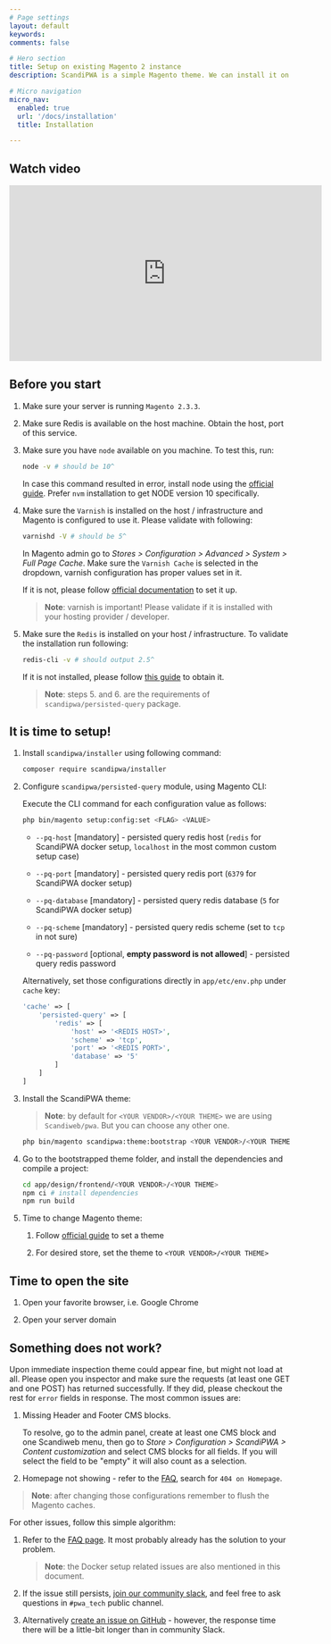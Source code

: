 ```yaml
---
# Page settings
layout: default
keywords:
comments: false

# Hero section
title: Setup on existing Magento 2 instance
description: ScandiPWA is a simple Magento theme. We can install it on existing Magento instance using composer.

# Micro navigation
micro_nav:
  enabled: true
  url: '/docs/installation'
  title: Installation

---
```


## Watch video

<div class="video">
    <iframe width="560" height="315" src="https://www.youtube.com/embed/JfvC3PcaHPU" frameborder="0" allow="accelerometer; autoplay; encrypted-media; gyroscope; picture-in-picture" allowfullscreen></iframe>
</div>

## Before you start

1. Make sure your server is running `Magento 2.3.3`.

2. Make sure Redis is available on the host machine. Obtain the host, port of this service.

3. Make sure you have `node` available on you machine. To test this, run:

    ```bash
    node -v # should be 10^
    ```

    In case this command resulted in error, install node using the [official guide](https://nodejs.org/en/download/package-manager/). Prefer `nvm` installation to get NODE version 10 specifically.

4. Make sure the `Varnish` is installed on the host / infrastructure and Magento is configured to use it. Please validate with following:

    ```bash
    varnishd -V # should be 5^
    ```

    In Magento admin go to _Stores > Configuration > Advanced > System > Full Page Cache_. Make sure the `Varnish Cache` is selected in the dropdown, varnish configuration has proper values set in it.

    If it is not, please follow [official documentation](https://devdocs.magento.com/guides/v2.3/config-guide/varnish/config-varnish.html) to set it up.

    > **Note**: varnish is important! Please validate if it is installed with your hosting provider / developer.

5. Make sure the `Redis` is installed on your host / infrastructure. To validate the installation run following:

    ```bash
    redis-cli -v # should output 2.5^
    ```

    If it is not installed, please follow [this guide](https://codewithhugo.com/install-just-redis-cli-on-ubuntu-debian-jessie/) to obtain it.

    > **Note**: steps 5. and 6. are the requirements of `scandipwa/persisted-query` package.

## It is time to setup!

1. Install `scandipwa/installer` using following command:

    ```bash
    composer require scandipwa/installer
    ```

2. Configure `scandipwa/persisted-query` module, using Magento CLI:

    Execute the CLI command for each configuration value as follows:

    ```bash
    php bin/magento setup:config:set <FLAG> <VALUE>
    ```

    - `--pq-host` [mandatory] - persisted query redis host  (`redis` for ScandiPWA docker setup, `localhost` in the most common custom setup case)

    - `--pq-port` [mandatory] - persisted query redis port (`6379` for ScandiPWA docker setup)

    - `--pq-database` [mandatory] - persisted query redis database (`5` for ScandiPWA docker setup)

    - `--pq-scheme` [mandatory] - persisted query redis scheme (set to `tcp` in not sure)

    - `--pq-password` [optional, **empty password is not allowed**] - persisted query redis password

    Alternatively, set those configurations directly in `app/etc/env.php` under `cache` key:

    ```php
    'cache' => [
        'persisted-query' => [
            'redis' => [
                'host' => '<REDIS HOST>',
                'scheme' => 'tcp',
                'port' => '<REDIS PORT>',
                'database' => '5'
            ]
        ]
    ]
    ```

3. Install the ScandiPWA theme:

    > **Note**: by default for `<YOUR VENDOR>/<YOUR THEME>` we are using `Scandiweb/pwa`. But you can choose any other one.

    ```bash
    php bin/magento scandipwa:theme:bootstrap <YOUR VENDOR>/<YOUR THEME>
    ```

4. Go to the bootstrapped theme folder, and install the dependencies and compile a project:

    ```bash
    cd app/design/frontend/<YOUR VENDOR>/<YOUR THEME>
    npm ci # install dependencies
    npm run build
    ```

5. Time to change Magento theme:

    1. Follow [official guide](https://devdocs.magento.com/guides/v2.3/frontend-dev-guide/themes/theme-apply.html) to set a theme

    2. For desired store, set the theme to `<YOUR VENDOR>/<YOUR THEME>`

## Time to open the site

1. Open your favorite browser, i.e. Google Chrome

2. Open your server domain

## Something does not work?

Upon immediate inspection theme could appear fine, but might not load at all. Please open you inspector and make sure the requests (at least one GET and one POST) has returned successfully. If they did, please checkout the rest for `error` fields in response. The most common issues are:

1. Missing Header and Footer CMS blocks.

    To resolve, go to the admin panel, create at least one CMS block and one Scandiweb menu, then go to _Store > Configuration > ScandiPWA > Content customization_ and select CMS blocks for all fields. If you will select the field to be "empty" it will also count as a selection.

2. Homepage not showing - refer to the [FAQ](/docs/installation/faq), search for `404 on Homepage`.

> **Note**: after changing those configurations remember to flush the Magento caches.

For other issues, follow this simple algorithm:

1. Refer to the [FAQ page](/docs/installation/faq). It most probably already has the solution to your problem.

    > **Note**: the Docker setup related issues are also mentioned in this document.

2. If the issue still persists, [join our community slack](https://join.slack.com/t/scandipwa/shared_invite/enQtNzE2Mjg1Nzg3MTg5LTQwM2E2NmQ0NmQ2MzliMjVjYjQ1MTFiYWU5ODAyYTYyMGQzNWM3MDhkYzkyZGMxYTJlZWI1N2ExY2Q1MDMwMTk), and feel free to ask questions in `#pwa_tech` public channel.

3. Alternatively [create an issue on GitHub](https://github.com/scandipwa/scandipwa-base/issues/new/choose) - however, the response time there will be a little-bit longer than in community Slack.

